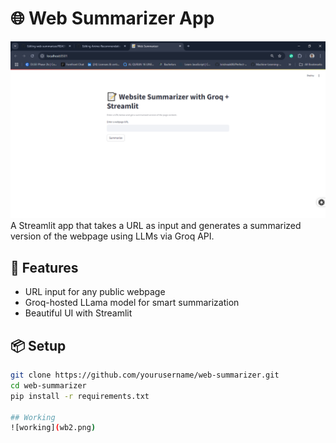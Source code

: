 # 🌐 Web Summarizer App
![Home-page](wb1.png)
A Streamlit app that takes a URL as input and generates a summarized version of the webpage using LLMs via Groq API.

## 🚀 Features
- URL input for any public webpage
- Groq-hosted LLama model for smart summarization
- Beautiful UI with Streamlit

## 📦 Setup

```bash
git clone https://github.com/yourusername/web-summarizer.git
cd web-summarizer
pip install -r requirements.txt

## Working
![working](wb2.png)
